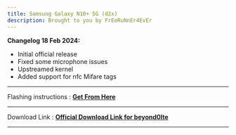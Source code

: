 ```yaml
---
title: Samsung Galaxy N10+ 5G (d2x) 
description: Brought to you by FrEeRuNnEr4EvEr
---
```


<b>Changelog 18 Feb 2024:</b>
- Initial official release
- Fixed some microphone issues
- Upstreamed kernel
- Added support for nfc Mifare tags

----
Flashing instructions : [**Get From Here**](https://github.com/Matrixx-Devices/Matrixx-Devices.github.io/blob/main/samsung/d2x_inst.md)

----
Download Link : [**Official Download Link for beyond0lte**](https://sourceforge.net/projects/projectmatrixx/files/Android-14/d2x/)

----
